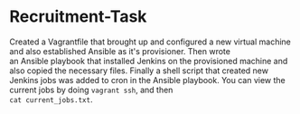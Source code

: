 # Recruitment-Task

Created a Vagrantfile that brought up and configured a new virtual machine and also established Ansible as it's provisioner. Then wrote <br />an Ansible playbook
that installed Jenkins on the provisioned machine and also copied the necessary files. Finally a shell script that created new Jenkins jobs was added
to cron in the Ansible playbook. You can view the current jobs by doing `vagrant ssh`, and then <br />
`cat current_jobs.txt`.
